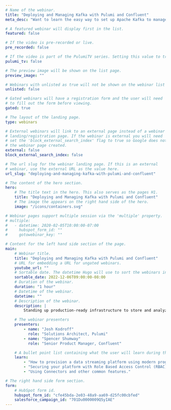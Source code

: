 ```yaml
---
# Name of the webinar.
title: "Deploying and Managing Kafka with Pulumi and Confluent"
meta_desc: "Want to learn the easy way to set up Apache Kafka to manage your real-time data feeds? Pulumi and Confluent will show you how easy it can be."

# A featured webinar will display first in the list.
featured: false

# If the video is pre-recorded or live.
pre_recorded: false

# If the video is part of the PulumiTV series. Setting this value to true will list the video in the "PulumiTV" section.
pulumi_tv: false

# The preview image will be shown on the list page.
preview_image: ""

# Webinars with unlisted as true will not be shown on the webinar list
unlisted: false

# Gated webinars will have a registration form and the user will need
# to fill out the form before viewing.
gated: true

# The layout of the landing page.
type: webinars

# External webinars will link to an external page instead of a webinar
# landing/registration page. If the webinar is external you will need
# set the 'block_external_search_index' flag to true so Google does not index
# the webinar page created.
external: false
block_external_search_index: false

# The url slug for the webinar landing page. If this is an external
# webinar, use the external URL as the value here.
url_slug: "deploying-and-managing-kafka-with-pulumi-and-confluent"

# The content of the hero section.
hero:
    # The title text in the hero. This also serves as the pages H1.
    title: "Deploying and Managing Kafka with Pulumi and Confluent"
    # The image the appears on the right hand side of the hero.
    image: "/icons/containers.svg"

# Webinar pages support multiple session via the 'multiple' property.
# multiple:
#   - datetime: 2020-02-05T10:00:00-07:00
#     hubspot_form_id: ""
#     gotowebinar_key: ""

# Content for the left hand side section of the page.
main:
    # Webinar title.
    title: "Deploying and Managing Kafka with Pulumi and Confluent"
    # URL for embedding a URL for ungated webinars.
    youtube_url: ""
    # Sortable date. The datetime Hugo will use to sort the webinars in date order.
    sortable_date: 2022-12-06T09:00:00-08:00
    # Duration of the webinar.
    duration: "1 hour"
    # Datetime of the webinar.
    datetime: ""
    # Description of the webinar.
    description: |
        Standing up production-ready infrastructure to store and analyze your real-time data feeds used to be a major undertaking. Now, with a few lines of code you can spin up all the resources you need in the cloud. In this session, we’ll introduce you to Apache Kafka—a community distributed event streaming platform capable of handling trillions of events a day. We’ll show you how to quickly provision and connect Kafka clusters using Confluent Cloud - a fully-managed cloud-native platform built by the original creators of Kafka. With the Pulumi Conflent Provider, you’ll learn how to easily provision Kafka and a complete data streaming platform using your favorite programming languages.

    # The webinar presenters
    presenters:
        - name: "Josh Kodroff"
          role: "Solutions Architect, Pulumi"
        - name: "Spencer Shumway"
          role: "Senior Product Manager, Confluent"

    # A bullet point list containing what the user will learn during the webinar.
    learn:
        - "How to provision a data streaming platform using modern programming languages"
        - "Securing your platform with Role Based Access Control (RBAC)"
        - "Using Connectors and other common features."

# The right hand side form section.
form:
    # HubSpot form id.
    hubspot_form_id: "cfe45bda-2e03-48a9-aa69-d25fc00cbfed"
    salesforce_campaign_id: "701Du0000009Q5yIAE"
---
```


